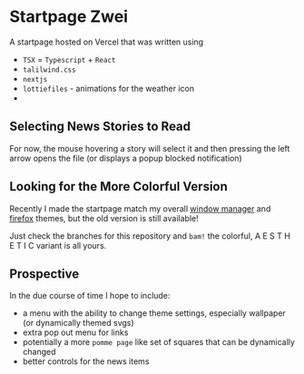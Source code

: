 # Startpage Zwei

A startpage hosted on Vercel that was written using

- `TSX` = `Typescript` + `React`
- `talilwind.css`
- `nextjs`
- `lottiefiles` - animations for the weather icon
-

## Selecting News Stories to Read

For now, the mouse hovering a story will select it and then pressing the left arrow opens the file (or displays a popup blocked notification)

## Looking for the More Colorful Version

Recently I made the startpage match my overall [window manager](https://github.com/the-Electric-Tantra-Linux/awesome) and [firefox](https://github.com/Thomashighbaugh/firefox) themes, but the old version is still available!

Just check the branches for this repository and `bam!` the colorful, A E S T H E T I C variant is all yours.

## Prospective

In the due course of time I hope to include:

- a menu with the ability to change theme settings, especially wallpaper (or dynamically themed svgs)
- extra pop out menu for links
- potentially a more `pomme page` like set of squares that can be dynamically changed
- better controls for the news items
